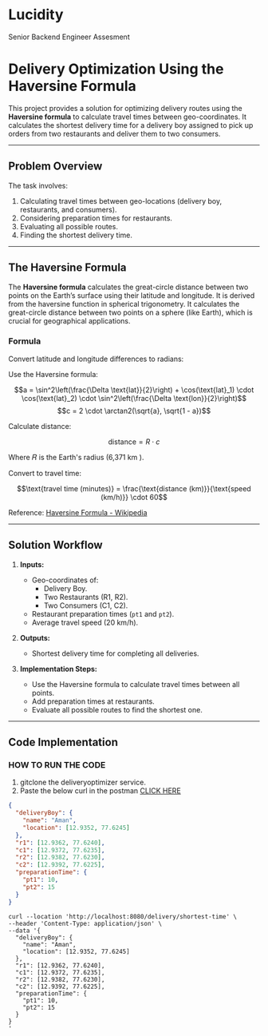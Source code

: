 # Lucidity
Senior Backend Engineer Assesment
# Delivery Optimization Using the Haversine Formula

This project provides a solution for optimizing delivery routes using the **Haversine formula** to calculate travel times between geo-coordinates. It calculates the shortest delivery time for a delivery boy assigned to pick up orders from two restaurants and deliver them to two consumers.

---

## Problem Overview

The task involves:
1. Calculating travel times between geo-locations (delivery boy, restaurants, and consumers).
2. Considering preparation times for restaurants.
3. Evaluating all possible routes.
4. Finding the shortest delivery time.

---

## The Haversine Formula

The **Haversine formula** calculates the great-circle distance between two points on the Earth’s surface using their latitude and longitude.
It is derived from the haversine function in spherical trigonometry. It calculates the great-circle distance between two points on a sphere (like Earth), which is crucial for geographical applications.

### Formula
Convert latitude and longitude differences to radians:

Use the Haversine formula:

$$a = \sin^2\left(\frac{\Delta \text{lat}}{2}\right) + \cos(\text{lat}_1) \cdot \cos(\text{lat}_2) \cdot \sin^2\left(\frac{\Delta \text{lon}}{2}\right)$$ $$c = 2 \cdot \arctan2(\sqrt{a}, \sqrt{1 - a})$$

Calculate distance:

$$\text{distance} = R \cdot c$$



Where
𝑅
 is the Earth's radius (6,371 km
).

Convert to travel time:

$$\text{travel time (minutes)} = \frac{\text{distance (km)}}{\text{speed (km/h)}} \cdot 60$$


Reference: [Haversine Formula - Wikipedia](https://en.wikipedia.org/wiki/Haversine_formula)

<!-- ### Formula Steps:
1. Compute differences in latitude and longitude (in radians):
\[
   \Delta \text{latitude} = \text{latitude}_2 - \text{latitude}_1
   \]


   

\[
   \Delta \text{longitude} = \text{longitude}_2 - \text{longitude}_1
   \]



2. Apply the Haversine formula:
   

\[
   a = \sin^2\left(\frac{\Delta \text{latitude}}{2}\right) + 
       \cos(\text{latitude}_1) \cdot \cos(\text{latitude}_2) \cdot 
       \sin^2\left(\frac{\Delta \text{longitude}}{2}\right)
   \]


   

\[
   c = 2 \cdot \arctan2\left(\sqrt{a}, \sqrt{1 - a}\right)
   \]



3. Compute the distance \(d\):
   

\[
   d = R \cdot c
   \]


   Where \(R\) is the Earth's radius (\(6,371 \, \text{km}\)).

4. Convert distance to travel time:
   

\[
   \text{Travel Time (minutes)} = \frac{d}{\text{Speed (km/h)}} \cdot 60
   \]


-->
---

## Solution Workflow

1. **Inputs:**
   - Geo-coordinates of:
     - Delivery Boy.
     - Two Restaurants (R1, R2).
     - Two Consumers (C1, C2).
   - Restaurant preparation times (`pt1` and `pt2`).
   - Average travel speed (20 km/h).

2. **Outputs:**
   - Shortest delivery time for completing all deliveries.

3. **Implementation Steps:**
   - Use the Haversine formula to calculate travel times between all points.
   - Add preparation times at restaurants.
   - Evaluate all possible routes to find the shortest one.

---

## Code Implementation
<!--
### Haversine Formula in Java
```java
public static double calculateTravelTime(double[] loc1, double[] loc2, double speed) {
    double R = 6371; // Earth's radius in km

    // Calculate latitude and longitude differences
    double latDiff = Math.toRadians(loc2[0] - loc1[0]);
    double lonDiff = Math.toRadians(loc2[1] - loc1[1]);

    // Apply Haversine formula
    double a = Math.pow(Math.sin(latDiff / 2), 2) +
               Math.cos(Math.toRadians(loc1[0])) *
               Math.cos(Math.toRadians(loc2[0])) *
               Math.pow(Math.sin(lonDiff / 2), 2);
    double c = 2 * Math.atan2(Math.sqrt(a), Math.sqrt(1 - a));

    // Compute distance
    double distance = R * c;

    // Convert to travel time in minutes
    return (distance / speed) * 60;
}

```-->
### HOW TO RUN THE CODE
1. gitclone the deliveryoptimizer service.
2. Paste the below curl in the postman [CLICK HERE](#curl)
```json
{
  "deliveryBoy": {
    "name": "Aman",
    "location": [12.9352, 77.6245]
  },
  "r1": [12.9362, 77.6240],
  "c1": [12.9372, 77.6235],
  "r2": [12.9382, 77.6230],
  "c2": [12.9392, 77.6225],
  "preparationTime": {
    "pt1": 10,
    "pt2": 15
  }
}

```



<a name = "curl"></a>
```CURL
curl --location 'http://localhost:8080/delivery/shortest-time' \
--header 'Content-Type: application/json' \
--data '{
  "deliveryBoy": {
    "name": "Aman",
    "location": [12.9352, 77.6245]
  },
  "r1": [12.9362, 77.6240],
  "c1": [12.9372, 77.6235],
  "r2": [12.9382, 77.6230],
  "c2": [12.9392, 77.6225],
  "preparationTime": {
    "pt1": 10,
    "pt2": 15
  }
}
'
```
